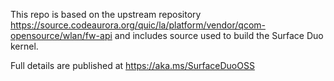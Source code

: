 This repo is based on the upstream repository https://source.codeaurora.org/quic/la/platform/vendor/qcom-opensource/wlan/fw-api
and includes source used to build the Surface Duo kernel. 

Full details are published at https://aka.ms/SurfaceDuoOSS

